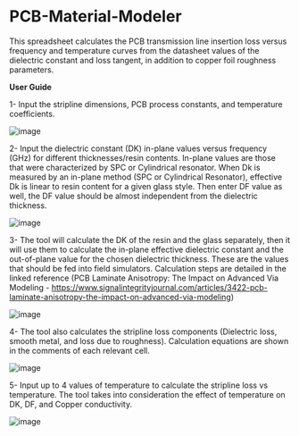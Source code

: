 # PCB-Material-Modeler
This spreadsheet calculates the PCB transmission line insertion loss versus frequency and temperature curves from the datasheet values of the dielectric constant and loss tangent, in addition to copper foil roughness parameters.

**User Guide**

1- Input the stripline dimensions, PCB process constants, and temperature coefficients.

![image](https://github.com/user-attachments/assets/88ebbb7f-f7b8-4cb0-b2f4-07aa9bbcc074)

2- Input the dielectric constant (DK) in-plane values versus frequency (GHz) for different thicknesses/resin contents. In-plane values are those that were characterized by SPC or Cylindrical resonator. When Dk is measured by an in-plane method (SPC or Cylindrical Resonator), effective Dk is linear to resin content for a given glass style. Then enter DF value as well, the DF value should be almost independent from the dielectric thickness.	

![image](https://github.com/user-attachments/assets/a4ff7e3b-5cc5-4ef5-b7b7-f624a6e8245b)

3- The tool will calculate the DK of the resin and the glass separately, then it will use them to calculate the in-plane effective dielectric constant and the out-of-plane value for the chosen dielectric thickness. These are the values that should be fed into field simulators. Calculation steps are detailed in the linked reference (PCB Laminate Anisotropy: The Impact on Advanced Via Modeling - https://www.signalintegrityjournal.com/articles/3422-pcb-laminate-anisotropy-the-impact-on-advanced-via-modeling)					

![image](https://github.com/user-attachments/assets/84787e3b-f191-4004-af9a-e67df1a4f00a)

4- The tool also calculates the stripline loss components (Dielectric loss, smooth metal, and loss due to roughness). Calculation equations are shown in the comments of each relevant cell.
    
![image](https://github.com/user-attachments/assets/37f45365-1161-4593-8bf9-89a0078f30f1)

5- Input up to 4 values of temperature to calculate the stripline loss vs temperature.
The tool takes into consideration the effect of temperature on DK, DF, and Copper conductivity.

![image](https://github.com/user-attachments/assets/f0e86406-c4d5-44c8-933e-87857968d76c)

